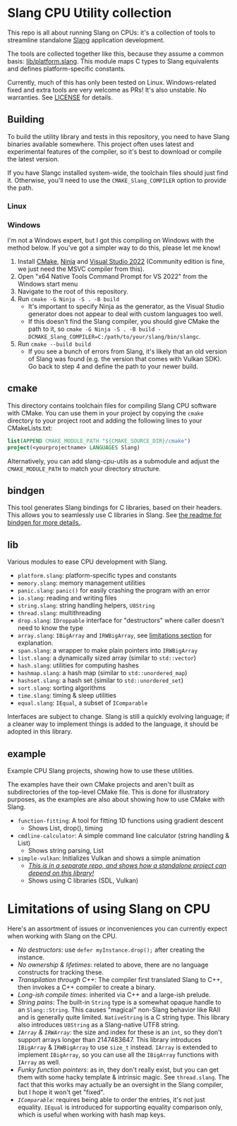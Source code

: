 Slang CPU Utility collection
============================

This repo is all about running Slang on CPUs: it's a collection of tools to
streamline standalone [Slang](https://github.com/shader-slang/slang) application
development.

The tools are collected together like this, because they assume a common basis:
[lib/platform.slang](`platform.slang`). This module maps C types to Slang
equivalents and defines platform-specific constants.

Currently, much of this has only been tested on Linux. Windows-related fixed and
extra tools are very welcome as PRs! It's also unstable. No warranties. See
[LICENSE](LICENSE) for details.

## Building

To build the utility library and tests in this repository, you need to have Slang binaries available somewhere. This project often uses latest and experimental features of the compiler, so it's best to download or compile the latest version.

If you have Slangc installed system-wide, the toolchain files should just find it. Otherwise, you'll need to use the `CMAKE_Slang_COMPILER` option to provide the path.

### Linux

### Windows

I'm not a Windows expert, but I got this compiling on Windows with the method below. If you've got a simpler way to do this, please let me know!

1. Install [CMake](https://cmake.org), [Ninja](https://ninja-build.org) and [Visual Studio 2022](https://visualstudio.microsoft.com/vs/) (Community edition is fine, we just need the MSVC compiler from this).
2. Open "x64 Native Tools Command Prompt for VS 2022" from the Windows start menu
3. Navigate to the root of this repository.
4. Run `cmake -G Ninja -S . -B build` 
    - It's important to specify Ninja as the generator, as the Visual Studio generator does not appear to deal with custom languages too well.
    - If this doesn't find the Slang compiler, you should give CMake the path to it, so `cmake -G Ninja -S . -B build -DCMAKE_Slang_COMPILER=C:/path/to/your/slang/bin/slangc`.
5. Run `cmake --build build`
    - If you see a bunch of errors from Slang, it's likely that an old version of Slang was found (e.g. the version that comes with Vulkan SDK). Go back to step 4 and define the path to your newer build.

## cmake

This directory contains toolchain files for compiling Slang CPU software with
CMake. You can use them in your project by copying the `cmake` directory to your
project root and adding the following lines to your CMakeLists.txt:

```cmake
list(APPEND CMAKE_MODULE_PATH "${CMAKE_SOURCE_DIR}/cmake")
project(<yourprojectname> LANGUAGES Slang)
```

Alternatively, you can add slang-cpu-utils as a submodule and adjust the
`CMAKE_MODULE_PATH` to match your directory structure.

## bindgen

This tool generates Slang bindings for C libraries, based on their headers. This
allows you to seamlessly use C libraries in Slang. See [the readme for bindgen
for more details.](bindgen/README.md).

## lib

Various modules to ease CPU development with Slang.

* `platform.slang`: platform-specific types and constants
* `memory.slang`: memory management utilities
* `panic.slang`: `panic()` for easily crashing the program with an error
* `io.slang`: reading and writing files
* `string.slang`: string handling helpers, `U8String`
* `thread.slang`: multithreading
* `drop.slang`: `IDroppable` interface for "destructors" where caller doesn't need to know the type
* `array.slang`: `IBigArray` and `IRWBigArray`, see [limitations section](#limitations-of-using-slang-on-cpu) for explanation.
* `span.slang`: a wrapper to make plain pointers into `IRWBigArray`
* `list.slang`: a dynamically sized array (similar to `std::vector`)
* `hash.slang`: utilities for computing hashes
* `hashmap.slang`: a hash map (similar to `std::unordered_map`)
* `hashset.slang`: a hash set (similar to `std::unordered_set`)
* `sort.slang`: sorting algorithms
* `time.slang`: timing & sleep utilities
* `equal.slang`: `IEqual`, a subset of `IComparable`

Interfaces are subject to change. Slang is still a quickly evolving language; if
a cleaner way to implement things is added to the language, it should be adopted
in this library.

## example

Example CPU Slang projects, showing how to use these utilities.

The examples have their own CMake projects and aren't built as subdirectories of
the top-level CMake file. This is done for illustratory purposes, as the
examples are also about showing how to use CMake with Slang.

* `function-fitting`: A tool for fitting 1D functions using gradient descent
    - Shows List<T>, drop(), timing
* `cmdline-calculator`: A simple command line calculator (string handling & List)
    - Shows string parsing, List<T>
* `simple-vulkan`: Initializes Vulkan and shows a simple animation
    - [*This is in a separate repo, and shows how a standalone project can depend on this library!*](https://github.com/juliusikkala/slang-simple-vulkan)
    - Shows using C libraries (SDL, Vulkan)

# Limitations of using Slang on CPU

Here's an assortment of issues or inconveniences you can currently expect when
working with Slang on the CPU.

* *No destructors*: use `defer myInstance.drop();` after creating the instance.
* *No ownership & lifetimes*: related to above, there are no language constructs for tracking these.
* *Transpilation through C++*: The compiler first translated Slang to C++, then invokes a C++ compiler to create a binary.
* *Long-ish compile times*: inherited via C++ and a large-ish prelude.
* *String pains*: The built-in `String` type is a somewhat opaque handle to an `Slang::String`. This causes "magical" non-Slang behavior like RAII and is generally quite limited. `NativeString` is a C string type. This library also introduces `U8String` as a Slang-native UTF8 string.
* *`IArray` & `IRWArray`*: the size and index for these is an `int`, so they don't support arrays longer than 2147483647. This library introduces `IBigArray` & `IRWBigArray` to use `size_t` instead. `IArray` is extended to implement `IBigArray`, so you can use all the `IBigArray` functions with `IArray` as well.
* *Funky function pointers*: as in, they don't really exist, but you can get them with some hacky template & intrinsic magic. See `thread.slang`. The fact that this works may actually be an oversight in the Slang compiler, but I hope it won't get "fixed".
* *`IComparable`:* requires being able to order the entries, it's not just equality. `IEqual` is introduced for supporting equality comparison only, which is useful when working with hash map keys.
